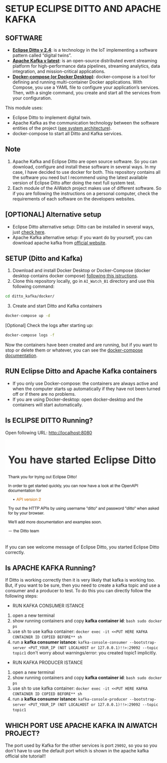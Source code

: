 # SETUP ECLIPSE DITTO AND APACHE KAFKA

## SOFTWARE
- [**Eclipse Ditto v 2.4**](https://www.eclipse.org/ditto/): is a technology in the IoT implementing a software pattern called “digital twins”.
- [**Apache Kafka v latest**](https://kafka.apache.org/): is an open-source distributed event streaming platform for high-performance data pipelines, streaming analytics, data integration, and mission-critical applications.
-  [**Docker-compose (or Docker Desktop)**](https://docs.docker.com/compose/): docker-compose is a tool for defining and running multi-container Docker applications. With Compose, you use a YAML file to configure your application’s services. Then, with a single command, you create and start all the services from your configuration.
 
This module uses:
- Eclipse Ditto to implement digital twin.
- Apache Kafka as the communication technology between the software entities of the project ([see system architecture](https://github.com/Luruu/AI_Watch_B1#system-structure-)).
- docker-compose to start all Ditto and Kafka services.

## Note
1. Apache Kafka and Eclipse Ditto are open source software. So you can download, configure and install these software in several ways. In my case, I have decided to use docker for both. This repository contains all the software you need but I recommend using the latest available version of Eclipse Ditto after doing the next full system test.
2. Each module of the AiWatch project makes use of different software. So if you are following the instructions on a personal computer, check the requirements of each software on the developers websites.

## [OPTIONAL] Alternative setup
- Eclipse Ditto alternative setup: Ditto can be installed in several ways, just [check here](https://github.com/eclipse-ditto/ditto/tree/master/deployment#eclipse-ditto--deployment).
- Apache Kafka alternative setup: if you want do by yourself, you can download apache kafka from [official website](https://kafka.apache.org/downloads).

 
## SETUP (Ditto and Kafka)
1. Download and install Docker Desktop or Docker-Compose (docker desktop contains docker compose) [following this istructions](https://docs.docker.com/compose/install/).
2. Clone this repository locally, go in `AI_Watch_B1` directory and use this following command: 
```bash
cd ditto_kafka/docker/
```
3. Create and start Ditto and Kafka containers
```bash
docker-compose up -d
```
[Optional] Check the logs after starting up:
```bash
docker-compose logs -f
```
Now the containers have been created and are running, but if you want to stop or delete them or whatever, you can see the [docker-compose documentation](https://docs.docker.com/compose/reference/).


## RUN Eclipse Ditto and Apache Kafka containers
- If you only use Docker-compose: the containers are always active and when the computer starts up automatically if they have not been turned off or if there are no problems.
- If you are using Docker-desktop: open docker-desktop and the containers will start automatically.

## Is ECLIPSE DITTO Running?
Open following URL: [http://localhost:8080](http://localhost:8080)<br/>
<p>
    <div align="center">
        <img src="../images/dittohomepage.png", width="600">
    </div>
</p>
If you can see welcome message of Eclipse Ditto, you started Eclipse Ditto correctly.

## Is APACHE KAFKA Running? 
If Ditto is working correctly then it is very likely that kafka is working too. But, if you want to be sure, then you need to create a kafka topic and use a consumer and a producer to test. To do this you can directly follow the following steps:

- RUN KAFKA CONSUMER ISTANCE
1. open a new terminal
2. show running containers and copy **kafka container id**: ```bash sudo docker ps``` 
3. use sh to use kafka container:  ```docker exec -it <<PUT HERE KAFKA CONTAINER ID COPIED BEFORE** sh``` 
4. run a **kafka consumer istance**: ```kafka-console-consumer --bootstrap-server <PUT_YOUR_IP (NOT LOCALHOST or 127.0.0.1)!!>:29092 --topic topic1```
don't worry about warnings/error: you created topic1 implicitly.

- RUN KAFKA PRODUCER ISTANCE
1. open a new terminal
2. show running containers and copy **kafka container id**: ```bash sudo docker ps``` 
3. use sh to use kafka container:  ```docker exec -it <<PUT HERE KAFKA CONTAINER ID COPIED BEFORE** sh``` 
4. run a **kafka consumer istance**: ```kafka-console-producer --bootstrap-server <PUT_YOUR_IP (NOT LOCALHOST or 127.0.0.1)!!>:29092 --topic topic1```


## WHICH PORT USE APACHE KAFKA IN AIWATCH PROJECT?
The port used by Kafka for the other services is port ```29092```, so you so you don't have to use the default port which is shown in the apache kafka official site tutorial!!



